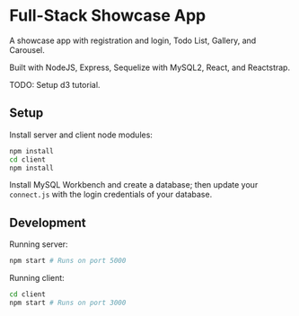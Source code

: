 # Full-Stack Showcase App

A showcase app with registration and login, Todo List, Gallery, and Carousel.

Built with NodeJS, Express, Sequelize with MySQL2, React, and Reactstrap.

TODO: Setup d3 tutorial.

## Setup

Install server and client node modules:

```bash
npm install
cd client
npm install
```

Install MySQL Workbench and create a database; then update your `connect.js` with the login credentials of your database.

## Development

Running server:

```bash
npm start # Runs on port 5000
```

Running client:

```bash
cd client
npm start # Runs on port 3000
```
